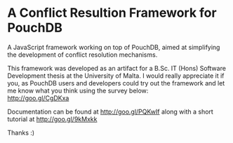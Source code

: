 # A Conflict Resultion Framework for PouchDB
A JavaScript framework working on top of PouchDB, aimed at simplifying the development of conflict resolution mechanisms.

This framework was developed as an artifact for a B.Sc. IT (Hons) Software Development thesis at the University of Malta. 
I would really appreciate it if you, as PouchDB users and developers could try out the framework and let me know what you think 
using the survey below: 	
http://goo.gl/CgDKxa

Documentation can be found at http://goo.gl/PQKwIf along with a short tutorial at http://goo.gl/9kMxkk

Thanks :) 
